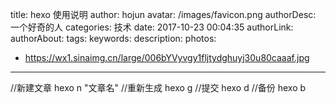 title: hexo 使用说明
author: hojun
avatar: /images/favicon.png
authorDesc: 一个好奇的人
categories: 技术
date: 2017-10-23 00:04:35
authorLink:
authorAbout:
tags:
keywords:
description:
photos:
 - https://wx1.sinaimg.cn/large/006bYVyvgy1fljtydghuyj30u80caaaf.jpg
---
//新建文章
hexo n "文章名"
//重新生成
hexo g
//提交
hexo d
//备份
hexo b